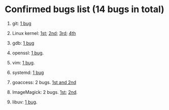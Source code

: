 # Confirmed bugs list (14 bugs in total)
1. git: [1 bug](https://lore.kernel.org/git/YI1f0NesWZFqh9O2@coredump.intra.peff.net/T/#m81221758bb89fa0088a6697f5863242388490bc2) 

2. Linux kernel: [1st](https://lore.kernel.org/linux-parisc/alpine.DEB.2.22.394.2105121353530.1204552@ramsan.of.borg/T/#t); [2nd](https://lore.kernel.org/linux-block/21cb65d1-b91a-2627-3824-292de3a7553a@suse.de/T/#t); [3rd](https://lore.kernel.org/lkml/CAM7=BFoH7Q+YHvPFnHM4j72ORHQp4gTjHFjnfeLsV2-30ZLNYw@mail.gmail.com/T/#t); [4th](https://lore.kernel.org/dri-devel/YJ00C%2FKdhe3bSrtH@kroah.com/T/#u)

3. gdb: [1 bug](https://sourceware.org/bugzilla/show_bug.cgi?id=27847)

4. openssl: [1 bug](https://github.com/openssl/openssl/issues/16331).

5. vim: [1 bug](https://github.com/vim/vim/issues/8767).

6. systemd: [1 bug](https://github.com/systemd/systemd/issues/20469)

4. goaccess: 2 bugs. [1st and 2nd](https://github.com/allinurl/goaccess/issues/2106) 

5. ImageMagick: 2 bugs. [1st](https://github.com/ImageMagick/ImageMagick/issues/3642); [2nd](https://github.com/ImageMagick/ImageMagick/issues/3653).

6. libuv: [1 bug](https://github.com/libuv/libuv/pull/3166/commits/09fa971023e4139a9f4e6c3356959de01476a605).

